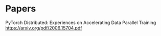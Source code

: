 # Papers

PyTorch Distributed: Experiences on Accelerating Data Parallel Training  
https://arxiv.org/pdf/2006.15704.pdf
